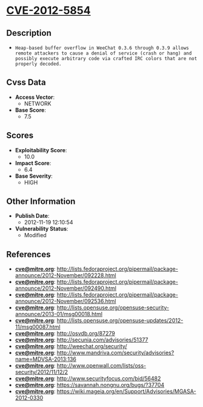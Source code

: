 
# [CVE-2012-5854](http://lists.fedoraproject.org/pipermail/package-announce/2012-November/092228.html)

## Description

- `Heap-based buffer overflow in WeeChat 0.3.6 through 0.3.9 allows remote attackers to cause a denial of service (crash or hang) and possibly execute arbitrary code via crafted IRC colors that are not properly decoded.`

## Cvss Data

- **Access Vector**:
  - NETWORK
- **Base Score**:
  - 7.5

## Scores

- **Exploitability Score**:
  - 10.0
- **Impact Score**:
  - 6.4
- **Base Severity**:
  - HIGH

## Other Information

- **Publish Date**:
  - 2012-11-19 12:10:54
- **Vulnerability Status**:
  - Modified

## References

- **cve@mitre.org**: http://lists.fedoraproject.org/pipermail/package-announce/2012-November/092228.html
- **cve@mitre.org**: http://lists.fedoraproject.org/pipermail/package-announce/2012-November/092490.html
- **cve@mitre.org**: http://lists.fedoraproject.org/pipermail/package-announce/2012-November/092536.html
- **cve@mitre.org**: http://lists.opensuse.org/opensuse-security-announce/2013-01/msg00018.html
- **cve@mitre.org**: http://lists.opensuse.org/opensuse-updates/2012-11/msg00087.html
- **cve@mitre.org**: http://osvdb.org/87279
- **cve@mitre.org**: http://secunia.com/advisories/51377
- **cve@mitre.org**: http://weechat.org/security/
- **cve@mitre.org**: http://www.mandriva.com/security/advisories?name=MDVSA-2013:136
- **cve@mitre.org**: http://www.openwall.com/lists/oss-security/2012/11/12/2
- **cve@mitre.org**: http://www.securityfocus.com/bid/56482
- **cve@mitre.org**: https://savannah.nongnu.org/bugs/?37704
- **cve@mitre.org**: https://wiki.mageia.org/en/Support/Advisories/MGASA-2012-0330
